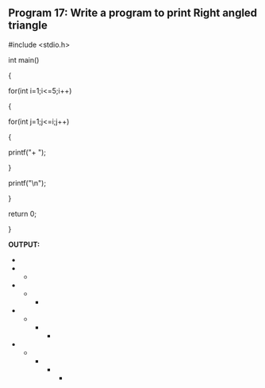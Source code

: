 ## Program 17: Write a program to print Right angled triangle

#include <stdio.h>  
  
int main()  

{  

for(int i=1;i<=5;i++)  
    
{  
    
for(int j=1;j<=i;j++)  
        
 {  
        
printf("+ ");  
            
 } 
 
 printf("\n");  
 
}  

 return 0;  
    
}  

**OUTPUT:**


+
+ + 
+ + + 
+ + + + 
+ + + + + 
